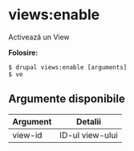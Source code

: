 # views:enable
Activează un View

**Folosire:**
```
$ drupal views:enable [arguments] 
$ ve  
```

## Argumente disponibile
Argument | Detalii
---------|-------------
view-id | ID-ul view-ului
